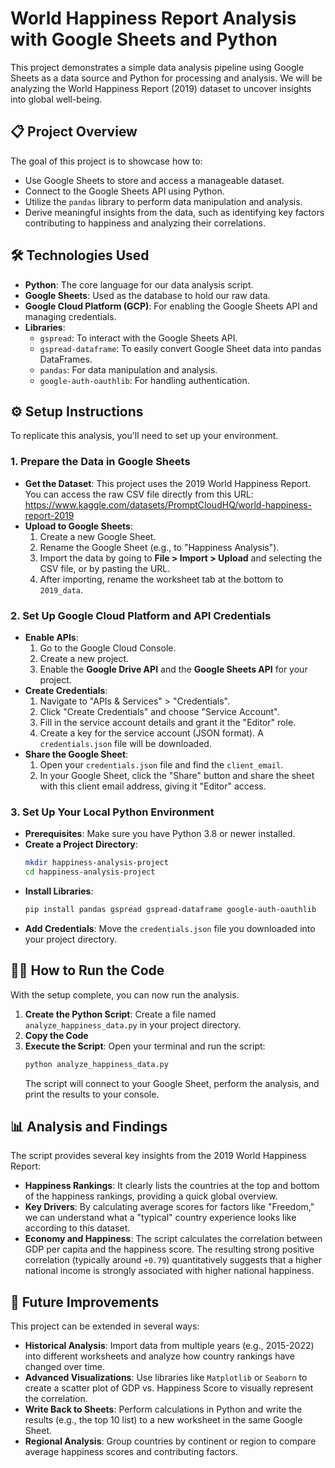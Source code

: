 # World Happiness Report Analysis with Google Sheets and Python

This project demonstrates a simple data analysis pipeline using Google Sheets as a data source and Python for processing and analysis. We will be analyzing the World Happiness Report (2019) dataset to uncover insights into global well-being.

## 📋 Project Overview

The goal of this project is to showcase how to:

* Use Google Sheets to store and access a manageable dataset.
* Connect to the Google Sheets API using Python.
* Utilize the `pandas` library to perform data manipulation and analysis.
* Derive meaningful insights from the data, such as identifying key factors contributing to happiness and analyzing their correlations.

## 🛠️ Technologies Used

* **Python**: The core language for our data analysis script.
* **Google Sheets**: Used as the database to hold our raw data.
* **Google Cloud Platform (GCP)**: For enabling the Google Sheets API and managing credentials.
* **Libraries**:
    * `gspread`: To interact with the Google Sheets API.
    * `gspread-dataframe`: To easily convert Google Sheet data into pandas DataFrames.
    * `pandas`: For data manipulation and analysis.
    * `google-auth-oauthlib`: For handling authentication.

## ⚙️ Setup Instructions

To replicate this analysis, you'll need to set up your environment.

### 1. Prepare the Data in Google Sheets

* **Get the Dataset**: This project uses the 2019 World Happiness Report. You can access the raw CSV file directly from this URL: <https://www.kaggle.com/datasets/PromptCloudHQ/world-happiness-report-2019>
* **Upload to Google Sheets**:
    1.  Create a new Google Sheet.
    2.  Rename the Google Sheet (e.g., to "Happiness Analysis").
    3.  Import the data by going to **File > Import > Upload** and selecting the CSV file, or by pasting the URL.
    4.  After importing, rename the worksheet tab at the bottom to `2019_data`.

### 2. Set Up Google Cloud Platform and API Credentials

* **Enable APIs**:
    1.  Go to the Google Cloud Console.
    2.  Create a new project.
    3.  Enable the **Google Drive API** and the **Google Sheets API** for your project.
* **Create Credentials**:
    1.  Navigate to "APIs & Services" > "Credentials".
    2.  Click "Create Credentials" and choose "Service Account".
    3.  Fill in the service account details and grant it the "Editor" role.
    4.  Create a key for the service account (JSON format). A `credentials.json` file will be downloaded.
* **Share the Google Sheet**:
    1.  Open your `credentials.json` file and find the `client_email`.
    2.  In your Google Sheet, click the "Share" button and share the sheet with this client email address, giving it "Editor" access.

### 3. Set Up Your Local Python Environment

* **Prerequisites**: Make sure you have Python 3.8 or newer installed.
* **Create a Project Directory**:
    ```bash
    mkdir happiness-analysis-project
    cd happiness-analysis-project
    ```
* **Install Libraries**:
    ```bash
    pip install pandas gspread gspread-dataframe google-auth-oauthlib
    ```
* **Add Credentials**: Move the `credentials.json` file you downloaded into your project directory.

## 👨‍💻 How to Run the Code

With the setup complete, you can now run the analysis.

1.  **Create the Python Script**: Create a file named `analyze_happiness_data.py` in your project directory.
2.  **Copy the Code**
3.  **Execute the Script**: Open your terminal and run the script:
    ```bash
    python analyze_happiness_data.py
    ```
    The script will connect to your Google Sheet, perform the analysis, and print the results to your console.

## 📊 Analysis and Findings

The script provides several key insights from the 2019 World Happiness Report:

* **Happiness Rankings**: It clearly lists the countries at the top and bottom of the happiness rankings, providing a quick global overview.
* **Key Drivers**: By calculating average scores for factors like "Freedom," we can understand what a "typical" country experience looks like according to this dataset.
* **Economy and Happiness**: The script calculates the correlation between GDP per capita and the happiness score. The resulting strong positive correlation (typically around `+0.79`) quantitatively suggests that a higher national income is strongly associated with higher national happiness.

## 🚀 Future Improvements

This project can be extended in several ways:

* **Historical Analysis**: Import data from multiple years (e.g., 2015-2022) into different worksheets and analyze how country rankings have changed over time.
* **Advanced Visualizations**: Use libraries like `Matplotlib` or `Seaborn` to create a scatter plot of GDP vs. Happiness Score to visually represent the correlation.
* **Write Back to Sheets**: Perform calculations in Python and write the results (e.g., the top 10 list) to a new worksheet in the same Google Sheet.
* **Regional Analysis**: Group countries by continent or region to compare average happiness scores and contributing factors.

